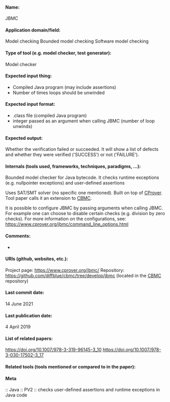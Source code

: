 #### Name:
JBMC

#### Application domain/field:
Model checking
Bounded model checking
Software model checking

#### Type of tool (e.g. model checker, test generator):
Model checker

#### Expected input thing:
- Compiled Java program (may include assertions)
- Number of times loops should be unwinded

#### Expected input format:
- .class file (compiled Java program)
- integer passed as an argument when calling JBMC (number of loop unwinds)

#### Expected output:
Whether the verification failed or succeeded. It will show a list of defects and whether they were verified ('SUCCESS') or not ('FAILURE').

#### Internals (tools used, frameworks, techniques, paradigms, ...):
Bounded model checker for Java bytecode.
It checks runtime exceptions (e.g. nullpointer exceptions) and user-defined assertions

Uses SAT/SMT solver (no specific one mentioned).
Built on top of [CProver](../Frameworks/CProver.md).
Tool paper calls it an extension to [CBMC](CBMC.md).

It is possible to configure JBMC by passing arguments when calling JBMC. For example one can choose to disable certain checks (e.g. division by zero checks). For more information on the configurations, see: https://www.cprover.org/jbmc/command_line_options.html

#### Comments:
-

#### URIs (github, websites, etc.):
Project page: https://www.cprover.org/jbmc/
Repository: https://github.com/diffblue/cbmc/tree/develop/jbmc (located in the [CBMC](CBMC.md) repository)

#### Last commit date:
14 June 2021

#### Last publication date:
4 April 2019

#### List of related papers:
https://doi.org/10.1007/978-3-319-96145-3_10
https://doi.org/10.1007/978-3-030-17502-3_17

#### Related tools (tools mentioned or compared to in the paper):

#### Meta
:: Java
:: PV2           :: checks user-defined assertions and runtime exceptions in Java code